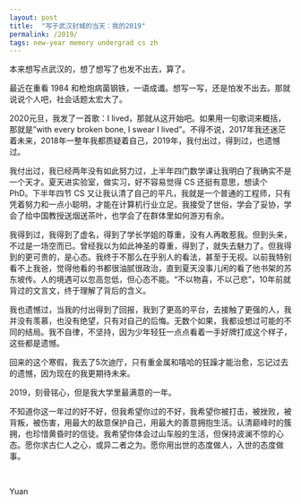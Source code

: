 ```yaml
---
layout: post
title:  "写于武汉封城的当天：我的2019"
permalink: /2019/
tags: new-year memory undergrad cs zh
---
```


本来想写点武汉的，想了想写了也发不出去，算了。

最近在重看 1984 和枪炮病菌钢铁，一语成谶。想写一写，还是怕发不出去。那就说说个人吧，社会话题太宏大了。

2020元旦，我发了一首歌：I lived，那就从这开始吧。如果用一句歌词来概括，那就是”with every broken bone, I swear I lived”。不得不说，2017年我还迷茫着未来，2018年一整年我都质疑着自己，2019年，我付出过，得到过，也遗憾过。

我付出过，我已经两年没有如此努力过，上半年四门数学课让我明白了我确实不是一个天才。夏天进实验室，做实习，好不容易觉得 CS 还挺有意思，想读个 PhD。下半年四节 CS 又让我认清了自己的平凡，我就是一个普通的工程师，只有凭着努力和一点小聪明，才能在计算机行业立足。我接受了世俗，学会了妥协，学会了给中国教授送烟送茶叶，也学会了在群体里如何游刃有余。

我得到过，我得到了虚名，得到了学长学姐的尊重，没有人再敢惹我。但到头来，不过是一场空而已。曾经我以为如此神圣的尊重，得到了，就失去魅力了。但我得到的更可贵的，是心态。我终于不那么在乎别人的看法，甚至于无视。以前我特别看不上我爸，觉得他看的书都很油腻很政治，直到夏天没事儿闲的看了他书架的苏东坡传。人的境遇可以忽高忽低，但心态不能。“不以物喜，不以己悲”，10年前就背过的文言文，终于理解了背后的含义。

我也遗憾过，当我的付出得到了回报，我到了更高的平台，去接触了更强的人，我并没有羡慕，也没有绝望，只有对自己的后悔。无数个如果，我都设想过可能的不同的结局。我不自律，不坚持，因为少年轻狂一点点看着一手好牌打成这个样子，这些都是遗憾。

回来的这个寒假，我去了5次迪厅，只有重金属和嘻哈的狂躁才能治愈，忘记过去的遗憾，因为现在的我更期待未来。

2019，刻骨铭心，但是我大学里最满意的一年。

不知道你这一年过的好不好，但我希望你过的不好，我希望你被打击，被挫败，被背叛，被伤害，用最大的敌意保护自己，用最大的善意拥抱生活。认清巅峰时的簇拥，也珍惜黄昏时的信徒。我希望你体会过山车般的生活，但保持波澜不惊的心态。愿你求古仁人之心，或异二者之为。愿你用出世的态度做人，入世的态度做事。

&nbsp;

Yuan
